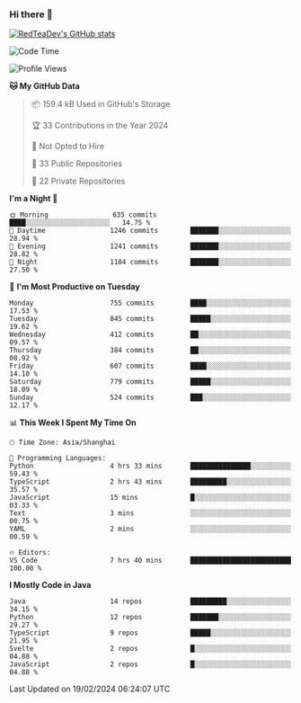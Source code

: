 ### Hi there 👋

<!--
**RedTeaDev/RedTeaDev** is a ✨ _special_ ✨ repository because its `README.md` (this file) appears on your GitHub profile.

Here are some ideas to get you started:

- 🔭 I’m currently working on ...
- 🌱 I’m currently learning ...
- 👯 I’m looking to collaborate on ...
- 🤔 I’m looking for help with ...
- 💬 Ask me about ...
- 📫 How to reach me: ...
- 😄 Pronouns: ...
- ⚡ Fun fact: ...
-->

<!--
[![wakatime](https://wakatime.com/badge/user/6b101ed0-04c0-4490-9283-eb61f2efff96.svg)](https://wakatime.com/@6b101ed0-04c0-4490-9283-eb61f2efff96)
!-->

[![RedTeaDev's GitHub stats](https://github-readme-stats.vercel.app/api?username=RedTeaDev)](https://github.com/anuraghazra/github-readme-stats)
<!--
[![willianrod's wakatime stats](https://github-readme-stats.vercel.app/api/wakatime?username=RedTeaDev)](https://github.com/anuraghazra/github-readme-stats)
!-->
<!--START_SECTION:waka-->
![Code Time](http://img.shields.io/badge/Code%20Time-2%2C042%20hrs%2030%20mins-blue)

![Profile Views](http://img.shields.io/badge/Profile%20Views-3-blue)

**🐱 My GitHub Data** 

> 📦 159.4 kB Used in GitHub's Storage 
 > 
> 🏆 33 Contributions in the Year 2024
 > 
> 🚫 Not Opted to Hire
 > 
> 📜 33 Public Repositories 
 > 
> 🔑 22 Private Repositories 
 > 
**I'm a Night 🦉** 

```text
🌞 Morning                635 commits         ████░░░░░░░░░░░░░░░░░░░░░   14.75 % 
🌆 Daytime                1246 commits        ███████░░░░░░░░░░░░░░░░░░   28.94 % 
🌃 Evening                1241 commits        ███████░░░░░░░░░░░░░░░░░░   28.82 % 
🌙 Night                  1184 commits        ███████░░░░░░░░░░░░░░░░░░   27.50 % 
```
📅 **I'm Most Productive on Tuesday** 

```text
Monday                   755 commits         ████░░░░░░░░░░░░░░░░░░░░░   17.53 % 
Tuesday                  845 commits         █████░░░░░░░░░░░░░░░░░░░░   19.62 % 
Wednesday                412 commits         ██░░░░░░░░░░░░░░░░░░░░░░░   09.57 % 
Thursday                 384 commits         ██░░░░░░░░░░░░░░░░░░░░░░░   08.92 % 
Friday                   607 commits         ████░░░░░░░░░░░░░░░░░░░░░   14.10 % 
Saturday                 779 commits         █████░░░░░░░░░░░░░░░░░░░░   18.09 % 
Sunday                   524 commits         ███░░░░░░░░░░░░░░░░░░░░░░   12.17 % 
```


📊 **This Week I Spent My Time On** 

```text
🕑︎ Time Zone: Asia/Shanghai

💬 Programming Languages: 
Python                   4 hrs 33 mins       ███████████████░░░░░░░░░░   59.43 % 
TypeScript               2 hrs 43 mins       █████████░░░░░░░░░░░░░░░░   35.57 % 
JavaScript               15 mins             █░░░░░░░░░░░░░░░░░░░░░░░░   03.33 % 
Text                     3 mins              ░░░░░░░░░░░░░░░░░░░░░░░░░   00.75 % 
YAML                     2 mins              ░░░░░░░░░░░░░░░░░░░░░░░░░   00.59 % 

🔥 Editors: 
VS Code                  7 hrs 40 mins       █████████████████████████   100.00 % 
```

**I Mostly Code in Java** 

```text
Java                     14 repos            █████████░░░░░░░░░░░░░░░░   34.15 % 
Python                   12 repos            ███████░░░░░░░░░░░░░░░░░░   29.27 % 
TypeScript               9 repos             █████░░░░░░░░░░░░░░░░░░░░   21.95 % 
Svelte                   2 repos             █░░░░░░░░░░░░░░░░░░░░░░░░   04.88 % 
JavaScript               2 repos             █░░░░░░░░░░░░░░░░░░░░░░░░   04.88 % 
```




 Last Updated on 19/02/2024 06:24:07 UTC
<!--END_SECTION:waka-->


